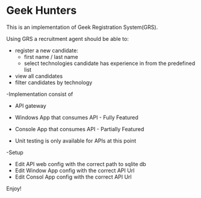 # Geek Hunters
This is an implementation of Geek Registration System(GRS). 

Using GRS a recruitment agent should be able to:
  - register a new candidate:
     - first name / last name
     - select technologies candidate has experience in from the predefined list 
  - view all candidates
  - filter candidates by technology

-Implementation consist of
 - API gateway
 - Windows App that consumes API - Fully Featured
 - Console App that consumes API - Partially Featured
 
 - Unit testing is only available for APIs at this point
 
 -Setup
  - Edit API web config with the correct path to sqlite db
  - Edit Window App config with the correct API Url
  - Edit Consol App config with the correct API Url
 
 Enjoy!

